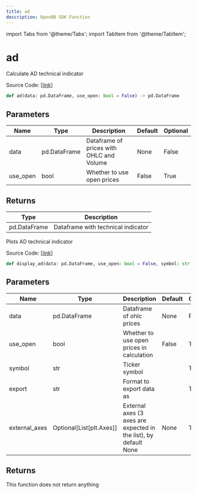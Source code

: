 ```yaml
---
title: ad
description: OpenBB SDK Function
---
```


import Tabs from '@theme/Tabs';
import TabItem from '@theme/TabItem';

# ad

<Tabs>
<TabItem value="model" label="Model" default>

Calculate AD technical indicator

Source Code: [[link](https://github.com/OpenBB-finance/OpenBBTerminal/tree/main/openbb_terminal/common/technical_analysis/volume_model.py#L17)]

```python
def ad(data: pd.DataFrame, use_open: bool = False) -> pd.DataFrame
```
## Parameters

| Name | Type | Description | Default | Optional |
| ---- | ---- | ----------- | ------- | -------- |
| data | pd.DataFrame | Dataframe of prices with OHLC and Volume | None | False |
| use_open | bool | Whether to use open prices | False | True |

## Returns

| Type | Description |
| ---- | ----------- |
| pd.DataFrame | Dataframe with technical indicator |



</TabItem>
<TabItem value="view" label="View">

Plots AD technical indicator

Source Code: [[link](https://github.com/OpenBB-finance/OpenBBTerminal/tree/main/openbb_terminal/common/technical_analysis/volume_view.py#L28)]

```python
def display_ad(data: pd.DataFrame, use_open: bool = False, symbol: str = "", export: str = "", external_axes: Optional[List[matplotlib.axes._axes.Axes]] = None) -> None
```
## Parameters

| Name | Type | Description | Default | Optional |
| ---- | ---- | ----------- | ------- | -------- |
| data | pd.DataFrame | Dataframe of ohlc prices | None | False |
| use_open | bool | Whether to use open prices in calculation | False | True |
| symbol | str | Ticker symbol |  | True |
| export | str | Format to export data as |  | True |
| external_axes | Optional[List[plt.Axes]] | External axes (3 axes are expected in the list), by default None | None | True |

## Returns

This function does not return anything



</TabItem>
</Tabs>